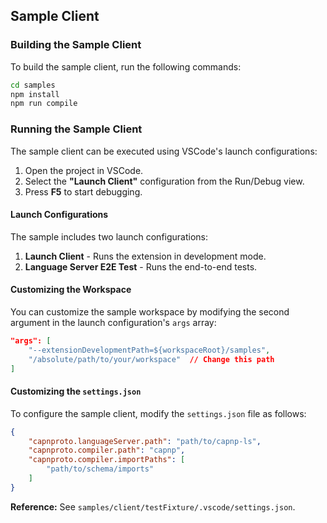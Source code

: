 ## Sample Client

### Building the Sample Client

To build the sample client, run the following commands:

```bash
cd samples
npm install
npm run compile
```

### Running the Sample Client

The sample client can be executed using VSCode's launch configurations:

1. Open the project in VSCode.
2. Select the **"Launch Client"** configuration from the Run/Debug view.
3. Press **F5** to start debugging.

#### Launch Configurations

The sample includes two launch configurations:

1. **Launch Client** - Runs the extension in development mode.
2. **Language Server E2E Test** - Runs the end-to-end tests.

#### Customizing the Workspace

You can customize the sample workspace by modifying the second argument in the launch configuration's `args` array:

```json
"args": [
    "--extensionDevelopmentPath=${workspaceRoot}/samples",
    "/absolute/path/to/your/workspace"  // Change this path
]
```

#### Customizing the `settings.json`

To configure the sample client, modify the `settings.json` file as follows:

```json
{
    "capnproto.languageServer.path": "path/to/capnp-ls",
    "capnproto.compiler.path": "capnp",
    "capnproto.compiler.importPaths": [
        "path/to/schema/imports"
    ]
}
```

**Reference:** See `samples/client/testFixture/.vscode/settings.json`.
